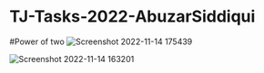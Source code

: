 # TJ-Tasks-2022-AbuzarSiddiqui
#Power of two
![Screenshot 2022-11-14 175439](https://user-images.githubusercontent.com/115387090/201664744-9d2f4800-f341-47a3-a198-68385c50d342.jpg)









![Screenshot 2022-11-14 163201](https://user-images.githubusercontent.com/115387090/201662185-f6e7ddde-4c23-46b7-870d-9b9735db357e.jpg)
